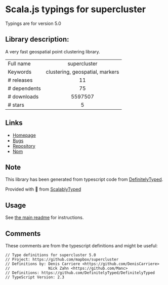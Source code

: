 
# Scala.js typings for supercluster

Typings are for version 5.0

## Library description:
A very fast geospatial point clustering library.

|                    |                 |
| ------------------ | :-------------: |
| Full name          | supercluster |
| Keywords           | clustering, geospatial, markers |
| # releases         | 11 |
| # dependents       | 75 |
| # downloads        | 5597507 |
| # stars            | 5 |

## Links
- [Homepage](https://github.com/mapbox/supercluster#readme)
- [Bugs](https://github.com/mapbox/supercluster/issues)
- [Repository](https://github.com/mapbox/supercluster)
- [Npm](https://www.npmjs.com/package/supercluster)
    


## Note
This library has been generated from typescript code from [DefinitelyTyped](https://definitelytyped.org).

Provided with :purple_heart: from [ScalablyTyped](https://github.com/oyvindberg/ScalablyTyped)

## Usage
See [the main readme](../../readme.md) for instructions.

## Comments

These comments are from the typescript definitions and might be useful:
```
// Type definitions for supercluster 5.0
// Project: https://github.com/mapbox/supercluster
// Definitions by: Denis Carriere <https://github.com/DenisCarriere>
//                 Nick Zahn <https://github.com/Manc>
// Definitions: https://github.com/DefinitelyTyped/DefinitelyTyped
// TypeScript Version: 2.3

```

